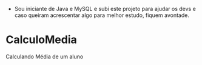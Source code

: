 - Sou iniciante de Java e MySQL e subi este projeto para ajudar os devs e caso queiram acrescentar algo para melhor estudo, fiquem avontade.

# CalculoMedia
Calculando Média de um aluno
